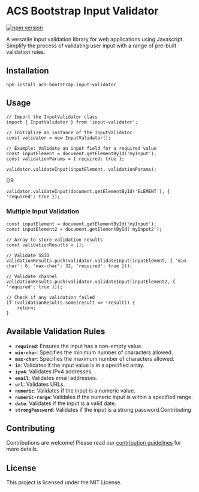 # ACS Bootstrap Input Validator

[![npm version](https://badge.fury.io/js/acs-bootstrap-input-validator.svg)](https://badge.fury.io/js/acs-bootstrap-input-validator)

A versatile input validation library for web applications using Javascript. Simplify the process of validating user input with a range of pre-built validation rules.

## Installation

```
npm install acs-bootstrap-input-validator
```

## Usage

```
// Import the InputValidator class
import { InputValidator } from 'input-validator';

// Initialize an instance of the InputValidator
const validator = new InputValidator();

// Example: Validate an input field for a required value
const inputElement = document.getElementById('myInput');
const validationParams = { required: true };

validator.validateInput(inputElement, validationParams);
```

OR

```
validator.validateInput(document.getElementById('ELEMENT'), { 'required': true });
```

### Multiple Input Validation

```
const inputElement = document.getElementById('myInput');
const inputElement2 = document.getElementById('myInput2');

// Array to store validation results
const validationResults = [];

// Validate SSID
validationResults.push(validator.validateInput(inputElement, { 'min-char': 6, 'max-char': 32, 'required': true }));

// Validate channel
validationResults.push(validator.validateInput(inputElement2, { 'required': true }));

// Check if any validation failed
if (validationResults.some(result => !result)) {
    return;
}
```

## Available Validation Rules
- **`required`**: Ensures the input has a non-empty value.
- **`min-char`**: Specifies the minimum number of characters allowed.
- **`max-char`**: Specifies the maximum number of characters allowed.
- **`in`**: Validates if the input value is in a specified array.
- **`ipv4`**: Validates IPv4 addresses.
- **`email`**: Validates email addresses.
- **`url`**: Validates URLs.
- **`numeric`**: Validates if the input is a numeric value.
- **`numeric-range`**: Validates if the numeric input is within a specified range.
- **`date`**: Validates if the input is a valid date.
- **`strongPassword`**: Validates if the input is a strong password.Contributing

## Contributing

Contributions are welcome! Please read our [contribution guidelines](/CONTRIBUTING.md) for more details.

## License

This project is licensed under the MIT License.
